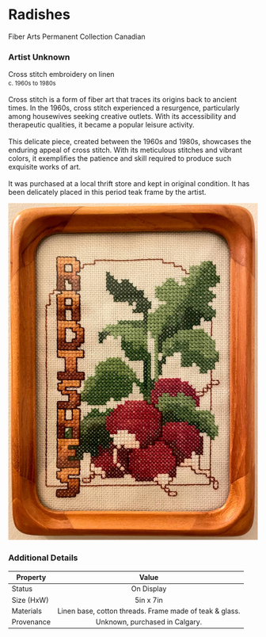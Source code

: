 <!-- panels:start -->
<!-- div:left-panel -->
# Radishes
<span class="badge text-bg-secondary">
    <i class="fa-solid fa-palette"></i> Fiber Arts
</span>
<span class="badge text-bg-primary">
    <i class="fa-solid fa-box-archive"></i> Permanent Collection
</span>
<span class="badge text-bg-warning">
    <i class="fa-solid fa-earth-americas"></i> Canadian
</span>
<h3>Artist Unknown</h3>
Cross stitch embroidery on linen
<br/><small>c. 1960s to 1980s</small>
<br/><br/>
Cross stitch is a form of fiber art that traces its origins back to ancient times. In the 1960s, cross stitch experienced a resurgence, particularly among housewives seeking creative outlets. With its accessibility and therapeutic qualities, it became a popular leisure activity.
<br/><br/>
This delicate piece, created between the 1960s and 1980s, showcases the enduring appeal of cross stitch. With its meticulous stitches and vibrant colors, it exemplifies the patience and skill required to produce such exquisite works of art.
<br/><br/>
It was purchased at a local thrift store and kept in original condition. It has been delicately placed in this period teak frame by the artist.

<!-- div:right-panel -->
![Image of the Radishes cross-stitch piece in a teak frame](radishes.jpg 'Photograph of piece in original teak frame :size=400')
<!-- panels:end -->

### Additional Details

| Property | Value |
| --- | :---: |
| Status | On Display |
| Size (HxW) | 5in x 7in |
| Materials | Linen base, cotton threads. Frame made of teak & glass. |
| Provenance | Unknown, purchased in Calgary.

